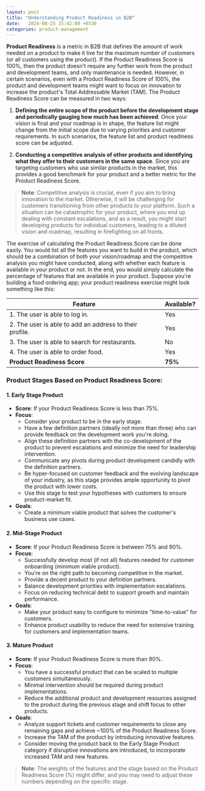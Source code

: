 ```yaml
---
layout: post
title: "Understanding Product Readiness in B2B"
date:   2024-08-25 15:42:00 +0530
categories: product-management
---
```


**Product Readiness** is a metric in B2B that defines the amount of work needed on a product to make it live for the maximum number of customers (or all customers using the product). If the Product Readiness Score is 100%, then the product doesn't require any further work from the product and development teams, and only maintenance is needed. However, in certain scenarios, even with a Product Readiness Score of 100%, the product and development teams might want to focus on innovation to increase the product's Total Addressable Market (TAM). The Product Readiness Score can be measured in two ways:

1. **Defining the entire scope of the product before the development stage and periodically gauging how much has been achieved**. Once your vision is final and your roadmap is in shape, the feature list might change from the initial scope due to varying priorities and customer requirements. In such scenarios, the feature list and product readiness score can be adjusted.

2. **Conducting a competitive analysis of other products and identifying what they offer to their customers in the same space**. Since you are targeting customers who use similar products in the market, this provides a good benchmark for your product and a better metric for the Product Readiness Score.

> **Note**: Competitive analysis is crucial, even if you aim to bring innovation to the market. Otherwise, it will be challenging for customers transitioning from other products to your platform. Such a situation can be catastrophic for your product, where you end up dealing with constant escalations, and as a result, you might start developing products for individual customers, leading to a diluted vision and roadmap, resulting in firefighting on all fronts.

The exercise of calculating the Product Readiness Score can be done easily. You would list all the features you want to build in the product, which should be a combination of both your vision/roadmap and the competitive analysis you might have conducted, along with whether each feature is available in your product or not. In the end, you would simply calculate the percentage of features that are available in your product. Suppose you're building a food ordering app; your product readiness exercise might look something like this:

| Feature                                          | Available? |
|--------------------------------------------------|------------|
| 1. The user is able to log in.                   | Yes        |
| 2. The user is able to add an address to their profile. | Yes        |
| 3. The user is able to search for restaurants.   | No         |
| 4. The user is able to order food.               | Yes        |
| **Product Readiness Score**                      | **75%**    |


### Product Stages Based on Product Readiness Score:

#### 1. Early Stage Product
   - **Score**: If your Product Readiness Score is less than 75%.
   - **Focus**:
     - Consider your product to be in the early stage.
     - Have a few definition partners (ideally not more than three) who can provide feedback on the development work you're doing.
     - Align these definition partners with the co-development of the product to prevent escalations and minimize the need for leadership intervention.
     - Communicate any pivots during product development candidly with the definition partners.
     - Be hyper-focused on customer feedback and the evolving landscape of your industry, as this stage provides ample opportunity to pivot the product with lower costs.
     - Use this stage to test your hypotheses with customers to ensure product-market fit.
   - **Goals**:
     - Create a minimum viable product that solves the customer's business use cases.

#### 2. Mid-Stage Product
   - **Score**: If your Product Readiness Score is between 75% and 90%.
   - **Focus**:
     - Successfully develop most (if not all) features needed for customer onboarding (minimum viable product).
     - You’re on the right path to becoming competitive in the market.
     - Provide a decent product to your definition partners.
     - Balance development priorities with implementation escalations.
     - Focus on reducing technical debt to support growth and maintain performance.
   - **Goals**:
     - Make your product easy to configure to minimize "time-to-value" for customers.
     - Enhance product usability to reduce the need for extensive training for customers and implementation teams.

#### 3. Mature Product
   - **Score**: If your Product Readiness Score is more than 90%.
   - **Focus**:
     - You have a successful product that can be scaled to multiple customers simultaneously.
     - Minimal intervention should be required during product implementations.
     - Reduce the additional product and development resources assigned to the product during the previous stage and shift focus to other products.
   - **Goals**:
     - Analyze support tickets and customer requirements to close any remaining gaps and achieve ~100% of the Product Readiness Score.
     - Increase the TAM of the product by introducing innovative features.
     - Consider moving the product back to the Early Stage Product category if disruptive innovations are introduced, to incorporate increased TAM and new features.

> **Note**: The weights of the features and the stage based on the Product Readiness Score (%) might differ, and you may need to adjust these numbers depending on the specific stage.
